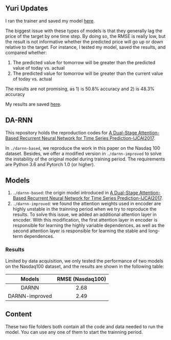 ## Yuri Updates

I ran the trainer and saved my model [here](https://github.com/ScrapeWithYuri/da-rnn/blob/master/darnn-improved/checkpoints/best.pkl).

The biggest issue with these types of models is that they generally lag the price of the target by one time step. By doing so, the RMSE is really low, but the result is not informative whether the predicted price will go up or down relative to the target. For instance, I tested my model, saved the results, and compared whether:

 1) The predicted value for tomorrow will be greater than the predicted value of today vs. actual
 2) The predicted value for tomorrow will be greater than the current value of today vs. actual
 
 The results are not promising, as 1) is 50.8% accuracy and 2) is 48.3% accuracy
 
 My results are saved [here](https://github.com/ScrapeWithYuri/da-rnn/blob/master/darnn-improved/best.xlsx).

## DA-RNN

This repository holds the reproduction codes for [A Dual-Stage Attention-Based Recurrent Neural Network for Time Series Prediction-IJCAI2017](https://arxiv.org/pdf/1704.02971.pdf). 

In `./darnn-based`, we reproduce the work in this paper on the Nasdaq 100 dataset. Besides, we offer a modified version in `./darnn-improved` to solve the instability of the original model during training period. The requirements are Python 3.6 and Pytorch 1.0 (or higher).

## Models

1. `./darnn-based`: the origin model introduced in [A Dual-Stage Attention-Based Recurrent Neural Network for Time Series Prediction-IJCAI2017](https://arxiv.org/pdf/1704.02971.pdf). 
2. `./darnn-improved`:  we found the attention weights used in encoder are  highly unstable in the trainning period when we try to reproduce the results. To solve this issue, we added an additional attention layer in encoder. With this modification, the first attention layer in encoder is responsible for learning the highly variable dependences, as well as the second attention layer is responsible for learning the stable and long-term dependences.

### Results

Limited by data acquisition, we only tested the performance of two models on the Nasdaq100 dataset, and the results are shown in the following table:

|     Models     | RMSE (Nasdaq100) |
| :------------: | :--------------: |
|     DARNN      |       2.68       |
| DARNN-improved |       2.49       |

## Content

These two file folders both contain all the code and data needed to run the model. You can use any one of them to start the trainning period.
